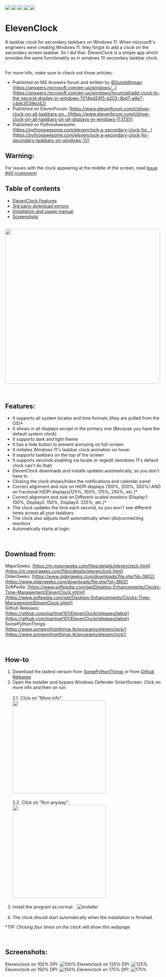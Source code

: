 [![](https://img.shields.io/github/downloads/martinet101/ElevenClock/total.svg?style=for-the-badge)](https://github.com/martinet101/ElevenClock/releases)
[![](https://img.shields.io/github/downloads-pre/martinet101/ElevenClock/latest/total?style=for-the-badge)](https://github.com/martinet101/ElevenClock/releases/latest)
[![](https://img.shields.io/github/issues/martinet101/ElevenClock?style=for-the-badge)](https://github.com/martinet101/ElevenClock/issues)
[![](https://img.shields.io/github/issues-closed/martinet101/ElevenClock?style=for-the-badge)](https://github.com/martinet101/ElevenClock/issues?q=is%3Aissue+is%3Aclosed)
[![](https://img.shields.io/github/v/release/martinet101/ElevenClock?style=for-the-badge)](https://github.com/martinet101/ElevenClock/releases/latest)
# ElevenClock
A taskbar clock for secondary taskbars on Windows 11. When microsoft's engineers were creating Windows 11, they forgot to add a clock on the secondary screen taskbar. So I did that. ElevenClock is a simple app which provides the same functionality as in windows 10 secondary taskbar clock.<br><br>

For more info, make sure to check out those articles:<br>
 - Published on MS Answers forum and written by [@Sumitdhiman](https://github.com/Sumitdhiman): [https://answers.microsoft.com/en-us/windows/...](https://answers.microsoft.com/en-us/windows/forum/all/add-clock-to-the-second-display-in-windows-11/14ed24f5-b203-4bd7-a4e7-c4eb3539b042)<br>
 - Published on ElevenForum: [https://www.elevenforum.com/t/show-clock-on-all-taskbars-on...](https://www.elevenforum.com/t/show-clock-on-all-taskbars-on-all-displays-in-windows-11.1731/)
 - Published on PythonAwesome: [https://pythonawesome.com/elevenclock-a-secondary-clock-for...](https://pythonawesome.com/elevenclock-a-secondary-clock-for-secondary-taskbars-on-windows-11/)

## Warning:
 For issues with the clock appearing at the middle of the screen, read [Issue #40 (comment)](https://github.com/martinet101/ElevenClock/issues/40#issuecomment-939523493)<br>

## Table of contents
   - [ElevenClock Features](#features)<br>
   - [3rd party download mirrors](#download)<br>
   - [Installation and usage manual](#how-to)<br>
   - [Screenshots](#screenshots)<br><br>

<img style="border-radius: 5px;" src=https://raw.githubusercontent.com/martinet101/SomePythonThings-Media/master/elevenclock/main.webp width=500>
<p id="features"></p><br>

## Features:
 - It supports all system locales and time formats (they are pulled from the OS)*
 - It shows in all displays except in the primary one (Because you have the default system clock)
 - It supports dark and light theme
 - It has a hide button to prevent annoying on full-screen
 - It imitates Windows 11's taskbar clock animation on hover
 - It supports taskbars on the top of the screen
 - It supports seconds enabling via locale or regedit (windows 11's default clock can't do that)
 - ElevenClock downloads and installs updates automatically, so you don't have to
 - Clicking the clock shows/hides the notifications and calendar panel
 - Correct alignment and size on HiDPi displays (100%, 200%, 300%) AND on fractional HiDPI displays(125%, 150%, 175%, 250%, etc.)*
 - Correct alignment and size on Different-scaled monitors (Display1: 100%, Display2: 150%, Display3: 225%, etc.)*
 - The clock updates the time each second, so you won't see different times across all your taskbars
 - The clock also adjusts itself automatically when (dis)connecting monitors
 - Automatically starts at login<br><p id="download"></p><br>

## Download from:
MajorGeeks: [https://m.majorgeeks.com/files/details/elevenclock.html](https://m.majorgeeks.com/files/details/elevenclock.html)<br>
OlderGeeks: [https://www.oldergeeks.com/downloads/file.php?id=3802](https://www.oldergeeks.com/downloads/file.php?id=3802)<br>
SoftPedia: [https://www.softpedia.com/get/Desktop-Enhancements/Clocks-Time-Management/ElevenClock.shtml](https://www.softpedia.com/get/Desktop-Enhancements/Clocks-Time-Management/ElevenClock.shtml)<br>
Github Releases: [https://github.com/martinet101/ElevenClock/releases/latest](https://github.com/martinet101/ElevenClock/releases/latest)<br>
SomePythonThings: [https://www.somepythonthings.tk/programs/elevenclock/](https://www.somepythonthings.tk/programs/elevenclock/)<br>
<p id="how-to"></p><br>

## How-to
 1. Download the lastest version from [SomePythonThings](https://www.somepythonthings.tk/programs/elevenclock/#downloadSection) or from [Github Releases](https://github.com/martinet101/ElevenClock/releases)
 2. Open the installer and bypass Windows Defender SmartScreen: Click on more info and then on run:<br><br>
     2.1.  Click on "More info":  &nbsp;&nbsp;&nbsp;&nbsp;&nbsp; &nbsp;&nbsp;&nbsp; <img src="https://github.com/martinet101/ElevenClock/blob/main/media/smartscreen1.jpg?raw=true" width=300><br><br>      2.2. Click on "Run anyway": &nbsp;&nbsp;&nbsp;&nbsp;&nbsp;&nbsp;&nbsp;<img src="https://github.com/martinet101/ElevenClock/blob/main/media/smartscreen2.jpg?raw=true" width=300><br><br>
 3. Install the program as normal: &nbsp;    ![Installer](https://github.com/martinet101/ElevenClock/blob/main/media/elevenclock_7.png?raw=true)<br><br>
 4. The clock should start automatically when the installation is finished.

   **TIP: Clicking four times on the clock will show this webpage*<br>

<p id="screenshots"></p><br>

## Screenshots:
Elevenclock on 100% DPI: ![100%](https://github.com/martinet101/ElevenClock/blob/main/media/elevenclock_1.png?raw=true)
Elevenclock on 125% DPI: ![125%](https://github.com/martinet101/ElevenClock/blob/main/media/elevenclock_2.png?raw=true)
Elevenclock on 150% DPI: ![150%](https://github.com/martinet101/ElevenClock/blob/main/media/elevenclock_3.png?raw=true)
Elevenclock on 175% DPI: ![175%](https://github.com/martinet101/ElevenClock/blob/main/media/elevenclock_4.png?raw=true)
